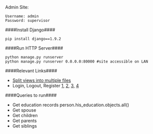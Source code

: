 

Admin Site:
````
Username: admin
Password: supervisor
````

####Install Django####

    pip install django==1.9.2

####Run HTTP Server####

    python manage.py runserver
    python manage.py runserver 0.0.0.0:80000 #site accessible on LAN

####Relevant Links####
* [Split views into multiple files](http://stackoverflow.com/questions/1921771/django-split-views-py-in-several-files)
* Login, Logout, Register [1](http://stackoverflow.com/questions/20856800/is-there-a-example-in-django-1-6-and-python-3-to-build-a-accounts-app-includer?rq=1), [2](https://github.com/ubernostrum/django-registration), [3](http://stackoverflow.com/questions/6014834/django-login-logout?rq=1), [4](https://docs.djangoproject.com/en/1.9/topics/auth/default/)

####Queries to run####
* Get education records person.his_education.objects.all()
* Get spouse
* Get children
* Get parents
* Get siblings